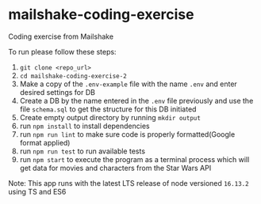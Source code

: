 # mailshake-coding-exercise
Coding exercise from Mailshake


To run please follow these steps:

1. `git clone <repo_url>`
2. `cd mailshake-coding-exercise-2`
3. Make a copy of the `.env-example` file with the name `.env` and enter desired settings for DB
4. Create a DB by the name entered in the `.env` file previously and use the file `schema.sql` to get the structure for this DB initiated
5. Create empty output directory by running `mkdir output`
6. run `npm install` to install dependencies
7. run `npm run lint` to make sure code is properly formatted(Google format applied)
8. run `npm run test` to run available tests
9. run `npm start` to execute the program as a terminal process which will get data for movies and characters from the Star Wars API

Note: This app runs with the latest LTS release of node versioned `16.13.2` using TS and ES6
